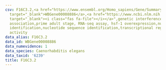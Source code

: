 ```yaml
---
csv: F16C3.2,<a href="https://www.ensembl.org/Homo_sapiens/Gene/Summary?db=core;g=WBGene00008886"
  target="_blank">WBGene00008886</a>,<a href="https://www.ncbi.nlm.nih.gov/pubmed/30894454"
  target="_blank"><i class="fas fa-file"></i></a>",genetic interference,functional
  association,prime adult stage, RNA-seq assay, hsf-1 overexpression,nucleotide sequence
  identification,nucleotide sequence identification,transcriptional regulation,up-regulates
  activity
data_alias: F16C3.2
data_id: WBGene00008886
data_numevidence: 1
data_species: Caenorhabditis elegans
data_taxid: '6239'
title: F16C3.2
---
```


